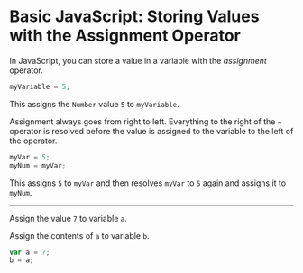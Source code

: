 # Basic JavaScript: Storing Values with the Assignment Operator

In JavaScript, you can store a value in a variable with the _assignment_ operator.

```js
myVariable = 5;
```

This assigns the `Number` value `5` to `myVariable`.

Assignment always goes from right to left. Everything to the right of the `=` operator is resolved before the value is assigned to the variable to the left of the operator.

```js
myVar = 5;
myNum = myVar;
```

This assigns `5` to `myVar` and then resolves `myVar` to `5` again and assigns it to `myNum`.

---

Assign the value `7` to variable `a`.

Assign the contents of `a` to variable `b`.

```js
var a = 7;
b = a;
```